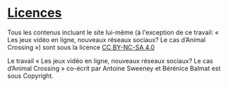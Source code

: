 # [Licences](https://www.antoinesweeney.com/)
Tous les contenus incluant le site lui-même (à l'exception de ce travail: « Les jeux vidéo en ligne, nouveaux réseaux sociaux? Le cas d’Animal Crossing ») sont sous la licence [CC BY-NC-SA 4.0](https://creativecommons.org/licenses/by-nc-sa/4.0/deed.fr)

Le travail « Les jeux vidéo en ligne, nouveaux réseaux sociaux? Le cas d’Animal Crossing » co-écrit par Antoine Sweeney et Bérénice Balmat est sous Copyright. 
